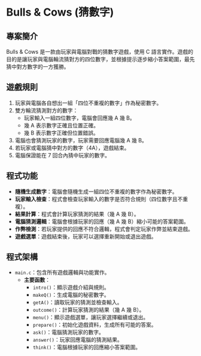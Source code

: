 # Bulls & Cows (猜數字)

## 專案簡介
Bulls & Cows 是一款由玩家與電腦對戰的猜數字遊戲，使用 C 語言實作。遊戲的目的是讓玩家與電腦輪流猜對方的四位數字，並根據提示逐步縮小答案範圍，最先猜中對方數字的一方獲勝。

## 遊戲規則
1. 玩家與電腦各自想出一組「四位不重複的數字」作為秘密數字。
2. 雙方輪流猜測對方的數字：
   - 玩家輸入一組四位數字，電腦會回應幾 A 幾 B。
   - 幾 A 表示數字正確且位置正確。
   - 幾 B 表示數字正確但位置錯誤。
3. 電腦也會猜測玩家的數字，玩家需要回應電腦幾 A 幾 B。
4. 若玩家或電腦猜中對方的數字（4A），遊戲結束。
5. 電腦保證能在 7 回合內猜中玩家的數字。

## 程式功能
- **隨機生成數字**：電腦會隨機生成一組四位不重複的數字作為秘密數字。
- **玩家輸入檢查**：程式會檢查玩家輸入的數字是否符合規則（四位數字且不重複）。
- **結果計算**：程式會計算玩家猜測的結果（幾 A 幾 B）。
- **電腦猜測邏輯**：電腦會根據玩家的回應（幾 A 幾 B）縮小可能的答案範圍。
- **作弊檢測**：若玩家提供的回應不符合邏輯，程式會判定玩家作弊並結束遊戲。
- **遊戲選單**：遊戲結束後，玩家可以選擇重新開始或退出遊戲。

## 程式架構
- `main.c`：包含所有遊戲邏輯與功能實作。
  - **主要函數**：
    - `intro()`：顯示遊戲介紹與規則。
    - `makeQ()`：生成電腦的秘密數字。
    - `getA()`：讀取玩家的猜測並檢查輸入。
    - `outcome()`：計算玩家猜測的結果（幾 A 幾 B）。
    - `menu()`：顯示遊戲選單，讓玩家選擇繼續或退出。
    - `prepare()`：初始化遊戲資料，生成所有可能的答案。
    - `ask()`：電腦猜測玩家的數字。
    - `answer()`：玩家回應電腦的猜測結果。
    - `think()`：電腦根據玩家的回應縮小答案範圍。
